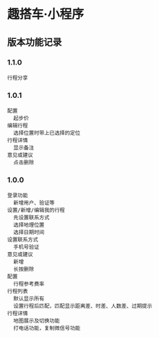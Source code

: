 # 趣搭车·小程序

## 版本功能记录

### 1.1.0
```
行程分享
```

### 1.0.1
```
配置
  起步价
编辑行程
  选择位置时带上已选择的定位
行程详情
  显示备注
意见或建议
  点击删除
```

### 1.0.0
```
登录功能
  新增用户、验证等
设置/新增/编辑我的行程
  先设置联系方式
  选择地理位置
  选择日期时间
设置联系方式
  手机号验证
意见或建议
  新增
  长按删除
配置
  行程参考费率
行程列表
  默认显示所有
  设置行程后匹配，匹配显示距离差、时差、人数差、过期提示
行程详情
  地图展示及切换功能
  打电话功能，复制微信号功能
```